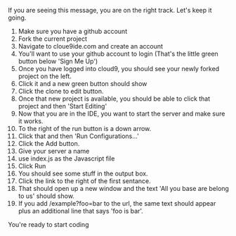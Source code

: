 If you are seeing this message, you are on the right track.  Let's keep it going.

1. Make sure you have a github account
1. Fork the current project
1. Navigate to cloue9ide.com and create an account
  1. You'll want to use your github account to login (That's the little green button below 'Sign Me Up')
1. Once you have logged into cloud9, you should see your newly forked project on the left.  
  1. Click it and a new green button should show
  1. Click the clone to edit button.
1. Once that new project is available, you should be able to click that project and then 'Start Editing'
1. Now that you are in the IDE, you want to start the server and make sure it works.  
  1. To the right of the run button is a down arrow.  
  1. Click that and then  'Run Configurations...'
  1. Click the Add button.
  1. Give your server a name
  1. use index.js as the Javascript file
  1. Click Run
1. You should see some stuff in the output box.
  1. Click the link to the right of the first sentance.
  1. That should open up a new window and the text 'All you base are belong to us' should show.
  1. If you add /example?foo=bar to the url, the same text should appear plus an additional line that says 'foo is bar'.

You're ready to start coding

